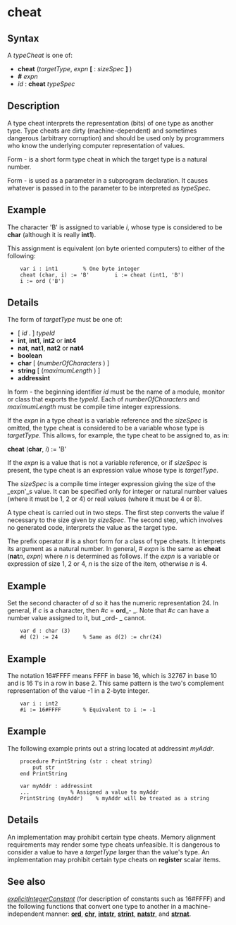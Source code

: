 
# cheat

## Syntax
A _typeCheat_ is one of:   
-  **cheat** (_targetType_, _expn_ **[** : _sizeSpec_ **]** )   
-  **#** _expn_   
-  _id_ : **cheat** _typeSpec_

## Description
A type cheat interprets the representation (bits) of one type as another type. Type cheats are dirty (machine-dependent) and sometimes dangerous (arbitrary corruption) and should be used only by programmers who know the underlying computer representation of values. 

Form -  is a short form type cheat in which the target type is a natural number.

Form -  is used as a parameter in a subprogram declaration. It causes whatever is passed in to the parameter to be interpreted as _typeSpec_. 


## Example
The character 'B' is assigned to variable _i_, whose type is considered to be **char** (although it is really **int1**).

This assignment is equivalent (on byte oriented computers) to either of the following:

        var i : int1        % One byte integer
        cheat (char, i) := 'B'        i := cheat (int1, 'B')
        i := ord ('B')
## Details
The form of _targetType_ must be one of:


-    [ _id_ . ] _typeId_  
-    **int**, **int1**, **int2** or **int4**  
-    **nat**, **nat1**, **nat2** or **nat4**  
-    **boolean**  
-    **char** [ (_numberOfCharacters_ ) ]  
-    **string** [ (_maximumLength_ ) ]  
-    **addressint**  


In form -  the beginning identifier _id_ must be the name of a module, monitor or class that exports the _typeId_. Each of _numberOfCharacters_ and _maximumLength_ must be compile time integer expressions.

If the _expn_ in a type cheat is a variable reference and the _sizeSpec_ is omitted, the type cheat is considered to be a variable whose type is _targetType_. This allows, for example, the type cheat to be assigned to, as in:


**cheat** (**char**, _i_) := 'B'  


If the _expn_ is a value that is not a variable reference, or if _sizeSpec_ is present, the type cheat is an expression value whose type is _targetType_.

The _sizeSpec_ is a compile time integer expression giving the size of the _expn'_s value. It can be specified only for integer or natural number values (where it must be 1, 2 or 4) or real values (where it must be 4 or 8).

A type cheat is carried out in two steps. The first step converts the value if necessary to the size given by _sizeSpec_. The second step, which involves no generated code, interprets the value as the target type.

The prefix operator # is a short form for a class of type cheats. It interprets its argument as a natural number. In general, # _expn_ is the same as **cheat** (**nat**_n_, _expn_) where _n_ is determined as follows. If the _expn_ is a variable or expression of size 1, 2 or 4, _n_ is the size of the item, otherwise _n_ is 4.


## Example
Set the second character of _d_ so it has the numeric representation 24. In general, if _c_ is a character, then #_c_ = **ord**_- _. Note that #_c_ can have a number value assigned to it, but _ord- _ cannot.

        var d : char (3)
        #d (2) := 24        % Same as d(2) := chr(24)
## Example
The notation 16#FFFF means FFFF in base 16, which is 32767 in base 10 and is 16 1's in a row in base 2. This same pattern is the two's complement representation of the value -1 in a 2-byte integer.

        var i : int2
        #i := 16#FFFF       % Equivalent to i := -1
## Example
The following example prints out a string located at addressint _myAddr_.

        procedure PrintString (str : cheat string)
            put str
        end PrintString 
        
        var myAddr : addressint
        ...             % Assigned a value to myAddr
        PrintString (myAddr)    % myAddr will be treated as a string
## Details
An implementation may prohibit certain type cheats. Memory alignment requirements may render some type cheats unfeasible. It is dangerous to consider a value to have a _targetType_ larger than the value's type. An implementation may prohibit certain type cheats on **register** scalar items.


## See also
_[explicitIntegerConstant](explicitintegerconstant.html)_ (for description of constants such as 16#FFFF) and the following functions that convert one type to another in a machine-independent manner: **[ord](ord.html)**, **[chr](chr.html)**, **[intstr](intstr.html)**, **[strint](strint.html)**, **[natstr](natstr.html)**, and **[strnat](strnat.html)**.


